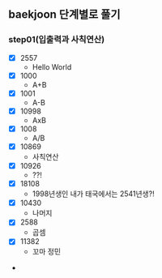 ## baekjoon 단계별로 풀기

### step01(입출력과 사칙연산)

- [x] 2557
  - Hello World
- [x] 1000
  - A+B
- [x] 1001
  - A-B
- [x] 10998
  - AxB
- [x] 1008
  - A/B
- [x] 10869
  - 사칙연산
- [x] 10926
  - ??!
- [x] 18108
  - 1998년생인 내가 태국에서는 2541년생?!
- [x] 10430
  - 나머지
- [x] 2588
  - 곱셈
- [x] 11382
  - 꼬마 정민
- 

